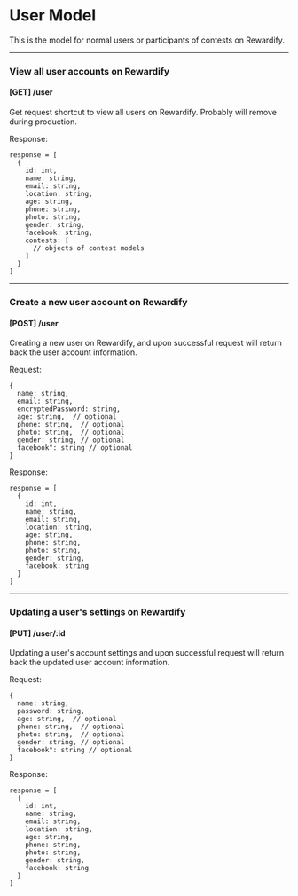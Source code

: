 # User Model

This is the model for normal users or participants of contests on Rewardify.

---

### View all user accounts on Rewardify
#### [GET] /user
Get request shortcut to view all users on Rewardify. Probably will remove during production.

Response:
```
response = [
  {
    id: int,
    name: string,
    email: string,
    location: string,
    age: string,
    phone: string,
    photo: string,
    gender: string,
    facebook: string,
    contests: [
      // objects of contest models
    ]
  }
]
```

---

### Create a new user account on Rewardify
#### [POST] /user
Creating a new user on Rewardify, and upon successful request will return back the user account information.

Request:
```
{
  name: string,
  email: string,
  encryptedPassword: string,
  age: string,  // optional
  phone: string,  // optional
  photo: string,  // optional
  gender: string, // optional
  facebook": string // optional
}
```

Response:
```
response = [
  {
    id: int,
    name: string,
    email: string,
    location: string,
    age: string,
    phone: string,
    photo: string,
    gender: string,
    facebook: string
  }
]
```

---

### Updating a user's settings on Rewardify
#### [PUT] /user/:id
Updating a user's account settings and upon successful request will return back the updated user account information.

Request:
```
{
  name: string,
  password: string,
  age: string,  // optional
  phone: string,  // optional
  photo: string,  // optional
  gender: string, // optional
  facebook": string // optional
}
```

Response:
```
response = [
  {
    id: int,
    name: string,
    email: string,
    location: string,
    age: string,
    phone: string,
    photo: string,
    gender: string,
    facebook: string
  }
]
```
